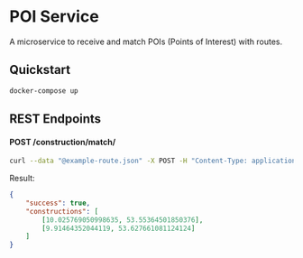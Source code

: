# POI Service

A microservice to receive and match POIs (Points of Interest) with routes.

## Quickstart

```bash
docker-compose up
```

## REST Endpoints
#### POST /construction/match/

```bash
curl --data "@example-route.json" -X POST -H "Content-Type: application/json" http://localhost/production/poi-service/construction/match
```
Result:
```json
{
    "success": true,
    "constructions": [
        [10.025769050998635, 53.55364501850376],
        [9.91464352044119, 53.627661081124124]
    ]
}
```
